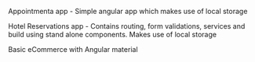 Appointmenta app - Simple angular app which makes use of local storage

Hotel Reservations app - Contains routing, form validations, services and build using stand alone components. Makes use of local storage

Basic eCommerce with Angular material


